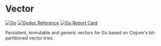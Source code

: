 # Vector

[![Go](https://github.com/lthibault/vector/actions/workflows/go.yml/badge.svg)](https://github.com/lthibault/vector/actions/workflows/go.yml)
[![Godoc Reference](https://img.shields.io/badge/godoc-reference-blue.svg?style=flat-square)](https://godoc.org/github.com/lthibault/vector)
[![Go Report Card](https://goreportcard.com/badge/github.com/lthibault/vector?style=flat-square)](https://goreportcard.com/report/github.com/lthibault/vector)

Persistent, immutable and generic vectors for Go based on Clojure's bit-partitioned vector tries.
